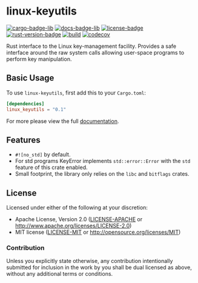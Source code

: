 # linux-keyutils
[![cargo-badge-lib][]][cargo-lib] [![docs-badge-lib][]][docs-lib] [![license-badge][]][license] [![rust-version-badge][]][rust-version] [![build][]][build-url] [![codecov][]][codecov-url]

Rust interface to the Linux key-management facility. Provides a safe interface around the raw system calls allowing user-space programs to perform key manipulation.

## Basic Usage

To use `linux-keyutils`, first add this to your `Cargo.toml`:

```toml
[dependencies]
linux_keyutils = "0.1"
```

For more please view the full [documentation](https://docs.rs/linux-keyutils).

## Features

* `#![no_std]` by default.
* For std programs KeyError implements `std::error::Error` with the `std` feature of this crate enabled.
* Small footprint, the library only relies on the `libc` and `bitflags` crates.

## License

Licensed under either of the following at your discretion:

 * Apache License, Version 2.0 ([LICENSE-APACHE](LICENSE-APACHE) or http://www.apache.org/licenses/LICENSE-2.0)
 * MIT license ([LICENSE-MIT](LICENSE-MIT) or http://opensource.org/licenses/MIT)

### Contribution

Unless you explicitly state otherwise, any contribution intentionally submitted
for inclusion in the work by you shall be dual licensed as above, without any
additional terms or conditions.

[//]: # (badges)
[license-badge]: https://img.shields.io/badge/license-MIT/Apache--2.0-lightgray.svg?style=flat-square
[license]: #license
[rust-version-badge]: https://img.shields.io/badge/rust-latest%20stable-blue.svg?style=flat-square
[rust-version]: #rust-version-policy
[cargo-badge-lib]: https://img.shields.io/crates/v/linux-keyutils.svg?style=flat-square&label=linux-keyutils
[cargo-lib]: https://crates.io/crates/linux-keyutils
[docs-badge-lib]: https://docs.rs/linux-keyutils/badge.svg?style=flat-square
[docs-lib]: https://docs.rs/linux-keyutils
[codecov]: https://img.shields.io/codecov/c/github/landhb/linux-keyutils?style=flat-square
[codecov-url]: https://codecov.io/gh/landhb/linux-keyutils
[build]: https://img.shields.io/github/workflow/status/landhb/linux-keyutils/checks/master?style=flat-square
[build-url]: https://github.com/landhb/linux-keyutils/actions?query=workflow%3Achecks